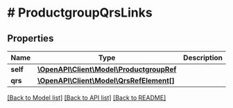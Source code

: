 # # ProductgroupQrsLinks

## Properties

Name | Type | Description | Notes
------------ | ------------- | ------------- | -------------
**self** | [**\OpenAPI\Client\Model\ProductgroupRef**](ProductgroupRef.md) |  | [optional]
**qrs** | [**\OpenAPI\Client\Model\QrsRefElement[]**](QrsRefElement.md) |  | [optional]

[[Back to Model list]](../../README.md#models) [[Back to API list]](../../README.md#endpoints) [[Back to README]](../../README.md)
